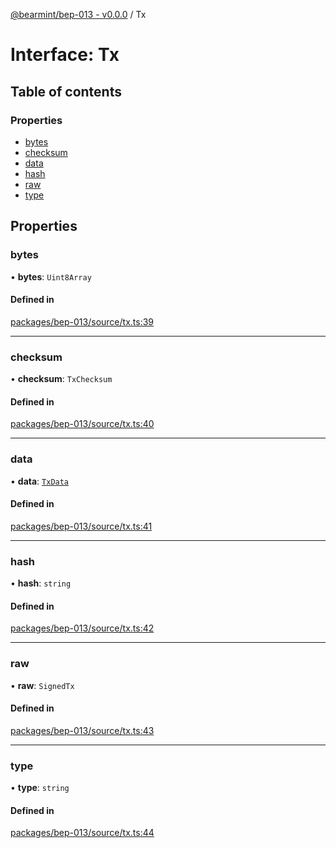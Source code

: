 [@bearmint/bep-013 - v0.0.0](../README.md) / Tx

# Interface: Tx

## Table of contents

### Properties

- [bytes](Tx.md#bytes)
- [checksum](Tx.md#checksum)
- [data](Tx.md#data)
- [hash](Tx.md#hash)
- [raw](Tx.md#raw)
- [type](Tx.md#type)

## Properties

### bytes

• **bytes**: `Uint8Array`

#### Defined in

[packages/bep-013/source/tx.ts:39](https://github.com/bearmint/bearmint/blob/main/packages/bep-013/source/tx.ts#L39)

___

### checksum

• **checksum**: `TxChecksum`

#### Defined in

[packages/bep-013/source/tx.ts:40](https://github.com/bearmint/bearmint/blob/main/packages/bep-013/source/tx.ts#L40)

___

### data

• **data**: [`TxData`](TxData.md)

#### Defined in

[packages/bep-013/source/tx.ts:41](https://github.com/bearmint/bearmint/blob/main/packages/bep-013/source/tx.ts#L41)

___

### hash

• **hash**: `string`

#### Defined in

[packages/bep-013/source/tx.ts:42](https://github.com/bearmint/bearmint/blob/main/packages/bep-013/source/tx.ts#L42)

___

### raw

• **raw**: `SignedTx`

#### Defined in

[packages/bep-013/source/tx.ts:43](https://github.com/bearmint/bearmint/blob/main/packages/bep-013/source/tx.ts#L43)

___

### type

• **type**: `string`

#### Defined in

[packages/bep-013/source/tx.ts:44](https://github.com/bearmint/bearmint/blob/main/packages/bep-013/source/tx.ts#L44)
